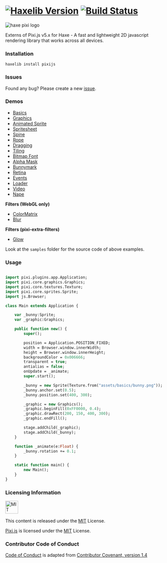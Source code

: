[![Haxelib Version](https://img.shields.io/github/release/pixijs/pixi-haxe.svg)](http://lib.haxe.org/p/pixijs) [![Build Status](https://travis-ci.org/pixijs/pixi-haxe.svg?branch=dev)](https://travis-ci.org/pixijs/pixi-haxe)
=========
![haxe pixi logo](logo.png)

Externs of Pixi.js v5.x for Haxe - A fast and lightweight 2D javascript rendering library that works across all devices.

### Installation

```
haxelib install pixijs
```

### Issues

Found any bug? Please create a new [issue](https://github.com/pixijs/pixi-haxe/issues/new).

### Demos

* [Basics](http://notboring.github.io/demos/pixi-haxe/basics.html)
* [Graphics](http://notboring.github.io/demos/pixi-haxe/graphics.html)
* [Animated Sprite](http://notboring.github.io/demos/pixi-haxe/animatedsprite.html)
* [Spritesheet](http://notboring.github.io/demos/pixi-haxe/spritesheet.html)
* [Spine](http://notboring.github.io/demos/pixi-haxe/spine.html)
* [Rope](http://notboring.github.io/demos/pixi-haxe/rope.html)
* [Dragging](http://notboring.github.io/demos/pixi-haxe/dragging.html)
* [Tiling](http://notboring.github.io/demos/pixi-haxe/tiling.html)
* [Bitmap Font](http://notboring.github.io/demos/pixi-haxe/bitmapfont.html)
* [Alpha Mask](http://notboring.github.io/demos/pixi-haxe/alphamask.html)
* [Bunnymark](http://notboring.github.io/demos/pixi-haxe/bunnymark.html)
* [Retina](http://notboring.github.io/demos/pixi-haxe/retina.html)
* [Events](http://notboring.github.io/demos/pixi-haxe/events.html)
* [Loader](http://notboring.github.io/demos/pixi-haxe/loader.html)
* [Video](http://notboring.github.io/demos/pixi-haxe/video.html)
* [Nape](http://notboring.github.io/demos/pixi-haxe/nape.html)

**Filters (WebGL only)**

* [ColorMatrix](http://notboring.github.io/demos/pixi-haxe/colormatrix.html)
* [Blur](http://notboring.github.io/demos/pixi-haxe/blur.html)

**Filters (pixi-extra-filters)**
* [Glow](http://notboring.github.io/demos/pixi-haxe/glow.html)

Look at the `samples` folder for the source code of above examples.

### Usage

```haxe

import pixi.plugins.app.Application;
import pixi.core.graphics.Graphics;
import pixi.core.textures.Texture;
import pixi.core.sprites.Sprite;
import js.Browser;

class Main extends Application {

	var _bunny:Sprite;
	var _graphic:Graphics;

	public function new() {
		super();

		position = Application.POSITION_FIXED;
		width = Browser.window.innerWidth;
		height = Browser.window.innerHeight;
		backgroundColor = 0x006666;
		transparent = true;
		antialias = false;
		onUpdate = _animate;
		super.start();

		_bunny = new Sprite(Texture.from("assets/basics/bunny.png"));
		_bunny.anchor.set(0.5);
		_bunny.position.set(400, 300);

		_graphic = new Graphics();
		_graphic.beginFill(0xFF0000, 0.4);
		_graphic.drawRect(200, 150, 400, 300);
		_graphic.endFill();

		stage.addChild(_graphic);
		stage.addChild(_bunny);
	}

	function _animate(e:Float) {
		_bunny.rotation += 0.1;
	}

	static function main() {
		new Main();
	}
}
```

### Licensing Information

<a rel="license" href="http://opensource.org/licenses/MIT">
<img alt="MIT license" height="40" src="http://upload.wikimedia.org/wikipedia/commons/c/c3/License_icon-mit.svg" /></a>

This content is released under the [MIT](http://opensource.org/licenses/MIT) License.

[Pixi.js](https://github.com/GoodBoyDigital/pixi.js) is licensed under the [MIT](http://opensource.org/licenses/MIT) License.

### Contributor Code of Conduct

[Code of Conduct](https://github.com/CoralineAda/contributor_covenant) is adapted from [Contributor Covenant, version 1.4](http://contributor-covenant.org/version/1/4)
